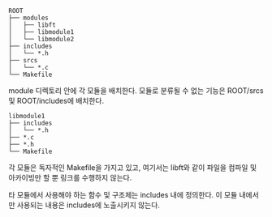 ```
ROOT
├── modules
│   ├── libft
│   ├── libmodule1
│   └── libmodule2
├── includes
│   └── *.h
├── srcs
│   └── *.c
└── Makefile
```

module 디렉토리 안에 각 모듈을 배치한다. 모듈로 분류될 수 없는 기능은 ROOT/srcs 및 ROOT/includes에 배치한다. 

```
libmodule1
├── includes
│   └── *.h
├── *.c
├── *.h
└── Makefile
```

각 모듈은 독자적인 Makefile을 가지고 있고, 여기서는 libft와 같이 파일을 컴파일 및 아카이빙만 할 뿐 링크를 수행하지 않는다. 

타 모듈에서 사용해야 하는 함수 및 구조체는 includes 내에 정의한다. 이 모듈 내에서만 사용되는 내용은 includes에 노출시키지 않는다.
